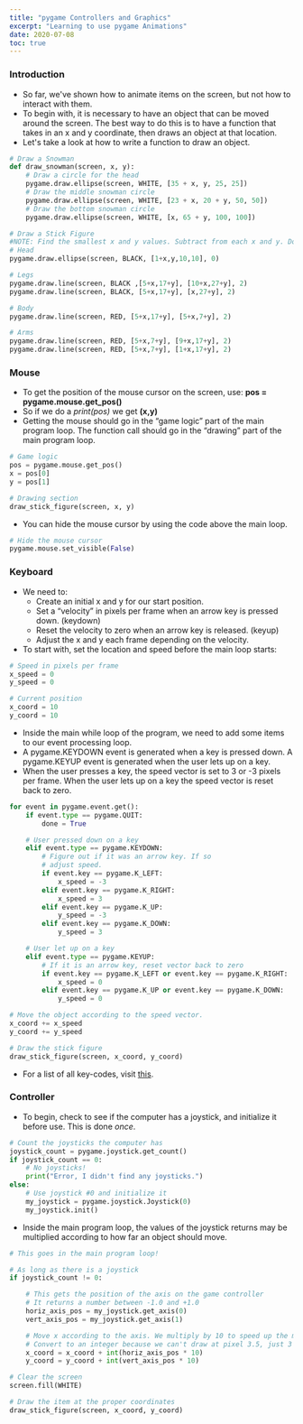 ```yaml
---
title: "pygame Controllers and Graphics"
excerpt: "Learning to use pygame Animations"
date: 2020-07-08
toc: true
---
```



### Introduction

- So far, we've shown how to animate items on the screen, but not how to interact with them.
- To begin with, it is necessary to have an object that can be moved around the screen. The best way to do this is to have a function that takes in an x and y coordinate, then draws an object at that location.
- Let's take a look at how to write a function to draw an object.

```python
# Draw a Snowman
def draw_snowman(screen, x, y):
    # Draw a circle for the head
    pygame.draw.ellipse(screen, WHITE, [35 + x, y, 25, 25])
    # Draw the middle snowman circle
    pygame.draw.ellipse(screen, WHITE, [23 + x, 20 + y, 50, 50])
    # Draw the bottom snowman circle
    pygame.draw.ellipse(screen, WHITE, [x, 65 + y, 100, 100])

# Draw a Stick Figure
#NOTE: Find the smallest x and y values. Subtract from each x and y. Don't mess with the width and height.
# Head
pygame.draw.ellipse(screen, BLACK, [1+x,y,10,10], 0)

# Legs
pygame.draw.line(screen, BLACK ,[5+x,17+y], [10+x,27+y], 2)
pygame.draw.line(screen, BLACK, [5+x,17+y], [x,27+y], 2)

# Body
pygame.draw.line(screen, RED, [5+x,17+y], [5+x,7+y], 2)

# Arms
pygame.draw.line(screen, RED, [5+x,7+y], [9+x,17+y], 2)
pygame.draw.line(screen, RED, [5+x,7+y], [1+x,17+y], 2)
```

### Mouse

- To get the position of the mouse cursor on the screen, use: **pos = pygame.mouse.get_pos()**
-  So if we do a *print(pos)* we get **(x,y)**
- Getting the mouse should go in the “game logic” part of the main program loop. The function call should go in the “drawing” part of the main program loop.
```python
# Game logic
pos = pygame.mouse.get_pos()
x = pos[0]
y = pos[1]

# Drawing section
draw_stick_figure(screen, x, y)
```

- You can hide the mouse cursor by using the code above the main loop.

```python
# Hide the mouse cursor
pygame.mouse.set_visible(False)
```

### Keyboard

- We need to:
  - Create an initial x and y for our start position.
  - Set a “velocity” in pixels per frame when an arrow key is pressed down. (keydown)
  - Reset the velocity to zero when an arrow key is released. (keyup)
  - Adjust the x and y each frame depending on the velocity.
- To start with, set the location and speed before the main loop starts:

```python
# Speed in pixels per frame
x_speed = 0
y_speed = 0

# Current position
x_coord = 10
y_coord = 10
```

- Inside the main while loop of the program, we need to add some items to our event processing loop.
- A pygame.KEYDOWN event is generated when a key is pressed down. A pygame.KEYUP event is generated when the user lets up on a key.
- When the user presses a key, the speed vector is set to 3 or -3 pixels per frame. When the user lets up on a key the speed vector is reset back to zero.

```python
for event in pygame.event.get():
    if event.type == pygame.QUIT:
        done = True

    # User pressed down on a key
    elif event.type == pygame.KEYDOWN:
        # Figure out if it was an arrow key. If so
        # adjust speed.
        if event.key == pygame.K_LEFT:
            x_speed = -3
        elif event.key == pygame.K_RIGHT:
            x_speed = 3
        elif event.key == pygame.K_UP:
            y_speed = -3
        elif event.key == pygame.K_DOWN:
            y_speed = 3

    # User let up on a key
    elif event.type == pygame.KEYUP:
        # If it is an arrow key, reset vector back to zero
        if event.key == pygame.K_LEFT or event.key == pygame.K_RIGHT:
            x_speed = 0
        elif event.key == pygame.K_UP or event.key == pygame.K_DOWN:
            y_speed = 0

# Move the object according to the speed vector.
x_coord += x_speed
y_coord += y_speed

# Draw the stick figure
draw_stick_figure(screen, x_coord, y_coord)
```

- For a list of all key-codes, visit [this](https://www.pygame.org/docs/ref/key.html).

### Controller

- To begin, check to see if the computer has a joystick, and initialize it before use. This is done *once*.

```python
# Count the joysticks the computer has
joystick_count = pygame.joystick.get_count()
if joystick_count == 0:
    # No joysticks!
    print("Error, I didn't find any joysticks.")
else:
    # Use joystick #0 and initialize it
    my_joystick = pygame.joystick.Joystick(0)
    my_joystick.init()
```

- Inside the main program loop, the values of the joystick returns may be multiplied according to how far an object should move.

```python
# This goes in the main program loop!

# As long as there is a joystick
if joystick_count != 0:

    # This gets the position of the axis on the game controller
    # It returns a number between -1.0 and +1.0
    horiz_axis_pos = my_joystick.get_axis(0)
    vert_axis_pos = my_joystick.get_axis(1)

    # Move x according to the axis. We multiply by 10 to speed up the movement.
    # Convert to an integer because we can't draw at pixel 3.5, just 3 or 4.
    x_coord = x_coord + int(horiz_axis_pos * 10)
    y_coord = y_coord + int(vert_axis_pos * 10)

# Clear the screen
screen.fill(WHITE)

# Draw the item at the proper coordinates
draw_stick_figure(screen, x_coord, y_coord)
```
